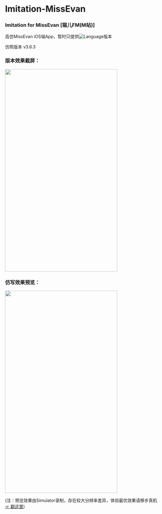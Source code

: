 # Imitation-MissEvan
### Imitation for MissEvan [猫儿FM(M站)]

高仿MissEvan iOS端App，暂时只提供![Language](https://img.shields.io/badge/Language-%20Objective%20C%20-blue.svg)版本

仿照版本 v3.6.3

### 版本效果截屏：


<img src="http://ofg0p74ar.bkt.clouddn.com/MissEvan--.jpg" width="370" height ="665" />



### 仿写效果预览：


<img src="http://ofg0p74ar.bkt.clouddn.com/%E9%AB%98%E4%BB%BFMissEvan.gif" width="370" height ="665" />


(注：预览效果由Simulator录制，存在较大分辨率差异，体验最优效果请移步真机 [☞ 戳这里](https://segmentfault.com/a/1190000004519978))
